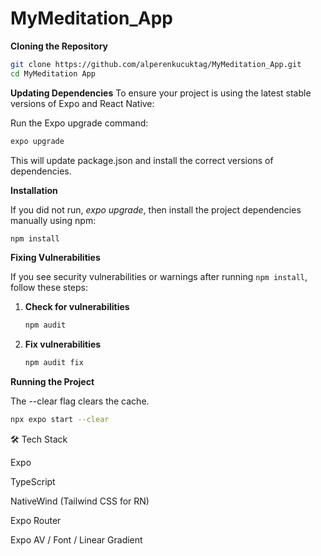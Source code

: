 # MyMeditation_App



**Cloning the Repository**

```bash
git clone https://github.com/alperenkucuktag/MyMeditation_App.git
cd MyMeditation App
```

**Updating Dependencies**
To ensure your project is using the latest stable versions of Expo and React Native:

Run the Expo upgrade command:

```bash
expo upgrade
```

This will update package.json and install the correct versions of dependencies.

**Installation**

If you did not run, _expo upgrade_, then install the project dependencies manually using npm:

```bash
npm install
```

**Fixing Vulnerabilities**

If you see security vulnerabilities or warnings after running `npm install`, follow these steps:

1. **Check for vulnerabilities**

   ```bash
   npm audit
   ```

2. **Fix vulnerabilities**

   ```bash
   npm audit fix
   ```

**Running the Project**

The --clear flag clears the cache.

```bash
npx expo start --clear
```

🛠 Tech Stack


Expo

TypeScript

NativeWind (Tailwind CSS for RN)

Expo Router

Expo AV / Font / Linear Gradient
